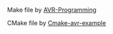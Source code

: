 Make file by [AVR-Programming](https://github.com/hexagon5un/AVR-Programming/tree/master)

CMake file by [Cmake-avr-example](https://github.com/ptrks/CMake-avr-example)
